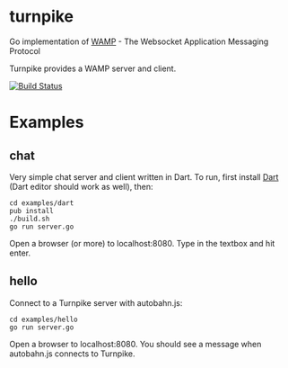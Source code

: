 turnpike
========

Go implementation of [WAMP](http://www.wamp.ws/) - The Websocket Application Messaging Protocol

Turnpike provides a WAMP server and client.

[![Build Status](https://drone.io/github.com/AtScaleInc/turnpike/status.png)](https://drone.io/github.com/AtScaleInc/turnpike/latest)

Examples
========

chat
----

Very simple chat server and client written in Dart. To run, first install [Dart](http://www.dartlang.org/tools/sdk/) (Dart editor should work as well), then:

    cd examples/dart
    pub install
    ./build.sh
    go run server.go

Open a browser (or more) to localhost:8080. Type in the textbox and hit enter.

hello
-----

Connect to a Turnpike server with autobahn.js:

    cd examples/hello
    go run server.go

Open a browser to localhost:8080. You should see a message when autobahn.js connects to Turnpike.

